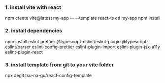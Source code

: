 ### 1. install vite with react
npm create vite@latest my-app -- --template react-ts
cd my-app
npm install

### 2. install dependencies
npm install eslint prettier @typescript-eslint/eslint-plugin @typescript-eslint/parser eslint-config-prettier eslint-plugin-import eslint-plugin-jsx-a11y eslint-plugin-react

### 3. install template from git to your vite folder
npx degit tsu-na-gu/react-config-template
